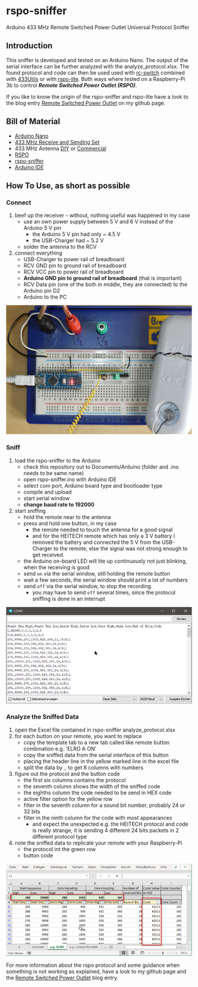 # rspo-sniffer
Arduino 433 MHz Remote Switched Power Outlet Universal Protocol Sniffer


## Introduction

This sniffer is developed and tested on an Arduino Nano.
The output of the serial interface can be further analyzed with the analyze_protocol.xlsx.
The found protocol and code can then be used used with
[rc-switch](https://github.com/sui77/rc-switch)
combined with [433Utils](https://github.com/ninjablocks/433Utils)
or with [rspo-lite](https://github.com/eesar/rspo-lite).
Both ways where tested on a Raspberry-Pi 3b to control ***Remote Switched Power Outlet (RSPO)***.

If you like to know the origin of the rspo-sniffer and rspo-lite have a look to the blog entry
[Remote Switched Power Outlet]((https://eesar.github.io/))
on my github page.

## Bill of Material

* [Arduino Nano](https://www.amazon.de/Kaemma-ATMEGA328P-Bootloader-Controller-CH340-USB-Treiber/dp/B07W1K13RS)
* [433 MHz Receive and Sending Set](https://www.amazon.de/gp/product/B00OLI93IC)
* 433 MHz Antenna [DIY](https://www.instructables.com/id/433-MHz-Coil-loaded-antenna/)
or [Commercial](https://www.amazon.de/Antenne-Helical-Antenne-Fernbedienung-Arduino-Raspberry/dp/B00SO651VU)
* [RSPO](https://www.amazon.de/gp/product/B07BHQFZSJ)
* [rspo-sniffer](https://github.com/eesar/rspo-sniffer)
* [Arduino IDE](https://www.microsoft.com/de-de/p/arduino-ide/9nblggh4rsd8)


## How To Use, as short as possible

### Connect

1. beef up the receiver - without, nothing useful was happened in my case
    - use an own power supply between 5 V and 6 V instead of the Arduino 5 V pin
      - the Arduino 5 V pin had only ~ 4.5 V
      - the USB-Charger had ~ 5.2 V
    - solder the antenna to the RCV
2. connect everything
    - USB-Charger to power rail of breadboard
    - RCV GND pin to ground rail of breadboard
    - RCV VCC pin to power rail of breadboard
    - **Arduino GND pin to ground rail of breadboard** (that is important)
    - RCV Data pin (one of the both in middle, they are connected) to the Arduino pin D2
    - Arduino to the PC

![Breadboard](pics/breadboard.jpg)

### Sniff

1. load the rspo-sniffer to the Arduino
    - check this repository out to Documents/Arduino (folder and .ino needs to be same name)
    - open rspo-sniffer.ino with Arduino IDE
    - select com port, Arduino board type and bootloader type
    - compile and upload
    - start serial window
    - **change baud rate to 192000**
2. start sniffing
    - hold the remote near to the antenna
    - press and hold one button, in my case
      - the remote needed to touch the antenna for a good signal
      - and for the HEITECH remote which has only a 3 V battery I removed the battery and connected the 5 V from the USB-Charger to the remote, else the signal was not strong enough to get received.
    - the Arduino on-board LED will lite up continuously not just blinking, when the receiving is good
    - send `on` via the serial window, still holding the remote button
    - wait a few seconds, the serial window should print a lot of numbers
    - send `off` via the serial window, to stop the recording
      - you may have to send `off` several times, since the protocol sniffing is done in an interrupt

![Arduino Serial Output](pics/arduino-serial-output.png)

### Analyze the Sniffed Data

1. open the Excel file contained in rspo-sniffer analyze_protocol.xlsx
2. for each button on your remote, you want to replace
   - copy the template tab to a new tab called like remote button combination e.g. 'ELRO A ON'
   - copy the sniffed data from the serial interface of this button
   - placing the header line in the yellow marked line in the excel file
   - split the data by `,` to get 8 columns with numbers
3. figure out the protocol and the button code
    - the first six columns contains the protocol
    - the seventh column shows the width of the sniffed code
    - the eighths column the code needed to be send in HEX code
    - active filter option for the yellow row
    - filter in the seventh column for a sound bit number, probably 24 or 32 bits
    - filter in the ninth column for the code with most appearances
      - and expect the unexpected e.g. the HEITECH protocol and code is really strange, it is sending 4 different 24 bits packets in 2 different protocol type
4. note the sniffed data to replicate your remote with your Raspberry-Pi
   - the protocol int the green row
   - button code

![Excel Analyze Protocol](pics/excel-analyze-protocol.png)

For more information about the rspo protocol and some guidance when something is not
working as explained, have a look to my github page and the
[Remote Switched Power Outlet]((https://eesar.github.io/))
blog entry.
